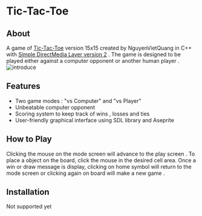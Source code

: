 # Tic-Tac-Toe

## About 
A game of [Tic-Tac-Toe](https://en.wikipedia.org/wiki/Tic-tac-toe) version 15x15 created by NguyenVietQuang in C++ with [Simple DirectMedia Layer version 2](https://www.libsdl.org/) . The game is designed to be played either against a computer opponent or another human player . ![introduce](https://media.giphy.com/media/v1.Y2lkPTc5MGI3NjExMTYwOGFhZTcwNTA0ODIwYTNhMDYzNGE3MTMzNTU1MzY4MTA3Mjc1MiZlcD12MV9pbnRlcm5hbF9naWZzX2dpZklkJmN0PWc/Pnp1z9EMemhmoEQWnt/giphy.gif)

## Features 
- Two game modes : "vs Computer" and "vs Player"
- Unbeatable computer opponent 
- Scoring system to keep track of wins , losses and ties
- User-friendly graphical interface using SDL library and Aseprite

## How to Play
Clicking the mouse on the mode screen will advance to the play screen . To place a object on the board, click the mouse in the desired cell area. Once a win or draw message is display, clicking on home symbol will return to the mode screen or clicking again on board will make a new game .

## Installation 
Not supported yet
